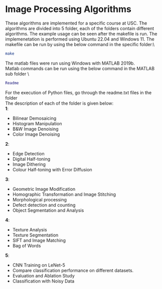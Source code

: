 # Image Processing Algorithms 

These algorithms are implemented for a specific course at USC. The algorithms are divided into 5 folder, each of the folders contain different algorithms. The example usage can be seen after the makefile is run. The implemenetation is performed using Ubuntu 22.04 and Windows 11. The makefile can be run by using the below command in the specific folder:\
```bash
make
```
The matlab files were run using Windows with MATLAB 2019b.\
Matlab commands can be run using the below command in the MATLAB sub folder \
```MATLAB
Readme
```
For the execution of Python files, go through the readme.txt files in the folder\
The description of each of the folder is given below:\
**1**:
- Bilinear Demosaicing 
- Histogram Manipulation
- B&W Image Denoising 
- Color Image Denoising  
  
**2**:
- Edge Detection
- Digital Half-toning
- Image Dithering
- Colour Half-toning with Error Diffusion

**3**:
- Geometric Image Modification
- Homographic Transformation and Image Stitching
- Morphological processing
- Defect detection and counting
- Object Segmentation and Analysis
  
**4**:
- Texture Analysis
- Texture Segmentation
- SIFT and Image Matching
- Bag of Words

**5**:
- CNN Training on LeNet-5
- Compare classification performance on different datasets.
- Evaluation and Ablation Study
- Classification with Noisy Data